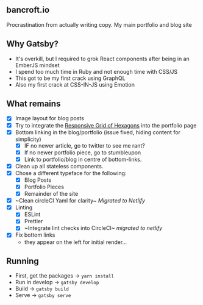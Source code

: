 ## bancroft.io

Procrastination from actually writing copy. My main portfolio and blog site

## Why Gatsby?

* It's overkill, but I required to grok React components after being in an EmberJS mindset
* I spend too much time in Ruby and not enough time with CSS/JS
* This got to be my first crack using GraphQL
* Also my first crack at CSS-IN-JS using Emotion

## What remains

* [x] Image layout for blog posts
* [x] Try to integrate the [Responsive Grid of Hexagons](https://github.com/web-tiki/responsive-grid-of-hexagons) into the portfolio page
* [x] Bottom linking in the blog/portfolio (issue fixed, hiding content for simplicity)
  * [x] IF no newer article, go to twitter to see me rant?
  * [x] If no newer portfolio piece, go to stumbleupon
  * [x] Link to portfolio/blog in centre of bottom-links.
* [x] Clean up all stateless components.
* [x] Chose a different typeface for the following:
  * [x] Blog Posts
  * [x] Portfolio Pieces
  * [x] Remainder of the site
* [x] ~Clean circleCI Yaml for clarity~ _Migrated to Netlify_
* [x] Linting
  * [x] ESLint
  * [x] Prettier
  * [x] ~Integrate lint checks into CircleCI~ _migrated to netlify_
* [x] Fix bottom links
  * they appear on the left for initial render...

## Running

* First, get the packages -> `yarn install`
* Run in develop -> `gatsby develop`
* Build -> `gatsby build`
* Serve -> `gatsby serve`
